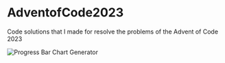 # AdventofCode2023
Code solutions that I made for resolve the problems of the Advent of Code 2023

![Progress Bar Chart Generator](https://github.com/SrMarugan/AdventofCode2023/assets/115635629/7b90e9c2-16f1-44e5-aa0d-4169e6625fb7)
